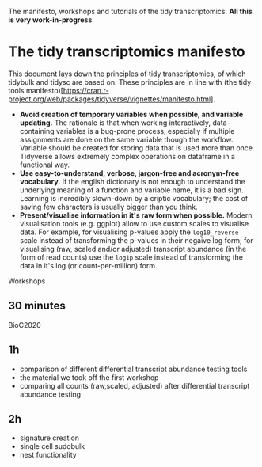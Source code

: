 The manifesto, workshops and tutorials of the tidy transcriptomics.
**All this is very work-in-progress**

# The tidy transcriptomics manifesto
This document lays down the principles of tidy transcriptomics, of which tidybulk and tidysc are based on. These principles are in line with (the tidy tools manifesto)[https://cran.r-project.org/web/packages/tidyverse/vignettes/manifesto.html].

- **Avoid creation of temporary variables when possible, and variable updating.** The rationale is that when working interactively, data-containing variables is a bug-prone process, especially if multiple assignments are done on the same variable though the workflow. Variable should be created for storing data that is used more than once. Tidyverse allows extremely complex operations on dataframe in a functional way.
- **Use easy-to-understand, verbose, jargon-free and acronym-free vocabulary.** If the english dictionary is not enough to understand the underlying meaning of a function and variable name, it is a bad sign. Learning is incredibly slown-down by a criptic vocabulary; the cost of saving few characters is usually bigger than you think.
- **Present/visualise information in it's raw form when possible.** Modern visualisation tools (e.g. ggplot) allow to use custom scales to visualise data. For example, for visualising p-values apply the `log10_reverse` scale instead of transforming the p-values in their negaive log form; for visualising (raw, scaled and/or adjusted) transcript abundance (in the form of read counts) use the `log1p` scale instead of transforming the data in it's log (or count-per-million) form.


Workshops

## 30 minutes

BioC2020

## 1h

- comparison of different differential transcript abundance testing tools
- the material we took off the first workshop
- comparing all counts (raw,scaled, adjusted) after differential transcript abundance testing

## 2h

- signature creation
- single cell sudobulk
- nest functionality
